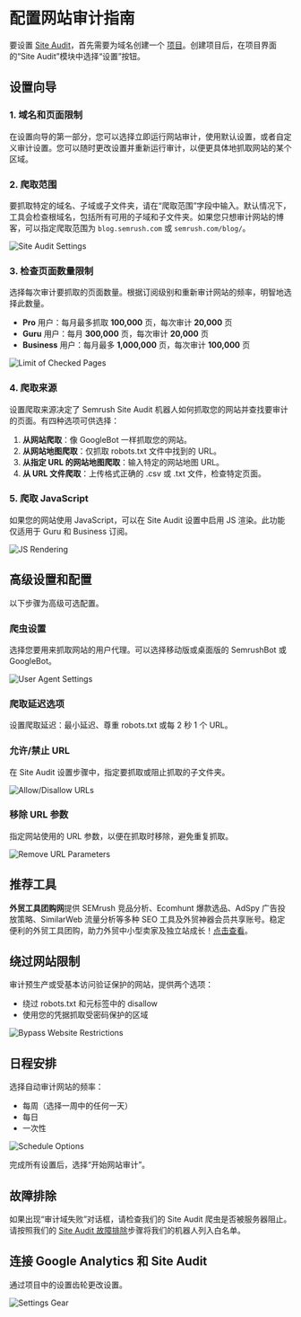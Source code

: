 # 配置网站审计指南

要设置 [Site Audit](https://www.semrush.com/siteaudit/)，首先需要为域名创建一个 [项目](https://www.semrush.com/kb/243-launching-a-project)。创建项目后，在项目界面的“Site Audit”模块中选择“设置”按钮。

## 设置向导

### 1. 域名和页面限制

在设置向导的第一部分，您可以选择立即运行网站审计，使用默认设置，或者自定义审计设置。您可以随时更改设置并重新运行审计，以便更具体地抓取网站的某个区域。

### 2. 爬取范围

要抓取特定的域名、子域或子文件夹，请在“爬取范围”字段中输入。默认情况下，工具会检查根域名，包括所有可用的子域和子文件夹。如果您只想审计网站的博客，可以指定爬取范围为 `blog.semrush.com` 或 `semrush.com/blog/`。

![Site Audit Settings](https://static.semrush.com/kb/uploads/2023/06/23/SA%20sub_RjXdpHr.png)

### 3. 检查页面数量限制

选择每次审计要抓取的页面数量。根据订阅级别和重新审计网站的频率，明智地选择此数量。

- **Pro** 用户：每月最多抓取 **100,000** 页，每次审计 **20,000** 页
- **Guru** 用户：每月 **300,000** 页，每次审计 **20,000** 页
- **Business** 用户：每月最多 **1,000,000** 页，每次审计 **100,000** 页

![Limit of Checked Pages](https://static.semrush.com/kb/uploads/2022/07/19/Site%20Audit%20domain%20and%20limit%20of%20pages%20settings.gif)

### 4. 爬取来源

设置爬取来源决定了 Semrush Site Audit 机器人如何抓取您的网站并查找要审计的页面。有四种选项可供选择：

1. **从网站爬取**：像 GoogleBot 一样抓取您的网站。
2. **从网站地图爬取**：仅抓取 robots.txt 文件中找到的 URL。
3. **从指定 URL 的网站地图爬取**：输入特定的网站地图 URL。
4. **从 URL 文件爬取**：上传格式正确的 .csv 或 .txt 文件，检查特定页面。

### 5. 爬取 JavaScript

如果您的网站使用 JavaScript，可以在 Site Audit 设置中启用 JS 渲染。此功能仅适用于 Guru 和 Business 订阅。

![JS Rendering](https://static.semrush.com/kb/uploads/2023/07/07/SA%20JS.png)

## 高级设置和配置

以下步骤为高级可选配置。

### 爬虫设置

选择您要用来抓取网站的用户代理。可以选择移动版或桌面版的 SemrushBot 或 GoogleBot。

![User Agent Settings](https://static.semrush.com/kb/uploads/2023/07/07/SA%20user%20agent.png)

### 爬取延迟选项

设置爬取延迟：最小延迟、尊重 robots.txt 或每 2 秒 1 个 URL。

### 允许/禁止 URL

在 Site Audit 设置步骤中，指定要抓取或阻止抓取的子文件夹。

![Allow/Disallow URLs](https://static.semrush.com/kb/uploads/2022/07/19/Site%20Audit%20allow.png)

### 移除 URL 参数

指定网站使用的 URL 参数，以便在抓取时移除，避免重复抓取。

![Remove URL Parameters](https://static.semrush.com/kb/uploads/2022/07/19/Site%20Audit%20url%20parameters.png)

## 推荐工具

**外贸工具团购网**提供 SEMrush 竞品分析、Ecomhunt 爆款选品、AdSpy 广告投放策略、SimilarWeb 流量分析等多种 SEO 工具及外贸神器会员共享账号。稳定便利的外贸工具团购，助力外贸中小型卖家及独立站成长！[点击查看](https://bit.ly/waimao518)。

## 绕过网站限制

审计预生产或受基本访问验证保护的网站，提供两个选项：

- 绕过 robots.txt 和元标签中的 disallow
- 使用您的凭据抓取受密码保护的区域

![Bypass Website Restrictions](https://static.semrush.com/kb/uploads/2022/07/19/Site%20Audit%20bypass%20website%20restrictions.png)

## 日程安排

选择自动审计网站的频率：

- 每周（选择一周中的任何一天）
- 每日
- 一次性

![Schedule Options](https://static.semrush.com/kb/uploads/2022/07/19/Site%20Audit%20schedule.png)

完成所有设置后，选择“开始网站审计”。

## 故障排除

如果出现“审计域失败”对话框，请检查我们的 Site Audit 爬虫是否被服务器阻止。请按照我们的 [Site Audit 故障排除](https://www.semrush.com/kb/681-site-audit-troubleshooting)步骤将我们的机器人列入白名单。

## 连接 Google Analytics 和 Site Audit

通过项目中的设置齿轮更改设置。

![Settings Gear](https://static.semrush.com/kb/uploads/2024/07/29/for%20539.png)
